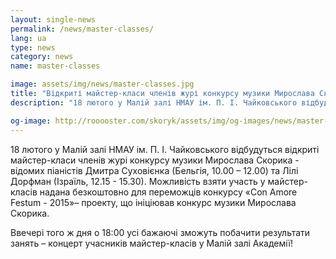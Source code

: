 ```yaml
---
layout: single-news
permalink: /news/master-classes/
lang: ua
type: news
category: news
name: master-classes

image: assets/img/news/master-classes.jpg
title: "Відкриті майстер-класи членів журі конкурсу музики Мирослава Скорика"
description: "18 лютого у Малій залі НМАУ ім. П. І. Чайковського відбудуться відкриті майстер-класи членів журі конкурсу музики Мирослава Скорика"

og-image: http://rooooster.com/skoryk/assets/img/og-images/news/master-classes.jpg
---
```


18 лютого у Малій залі НМАУ ім. П. І. Чайковського відбудуться відкриті майстер-класи членів журі конкурсу музики Мирослава Скорика - відомих піаністів Дмитра Суховієнка (Бельгія, 10.00 – 12.00) та Лілі Дорфман (Ізраїль, 12.15 - 15.30). Можливість взяти участь у майстер-класів надана безкоштовно для переможців конкурсу «Con Аmore Festum - 2015»– проекту, що ініціював конкурс музики Мирослава Скорика.

Ввечері того ж дня о 18:00 усі бажаючі зможуть побачити результати занять – концерт учасників майстер-класів у Малій залі Академії!
